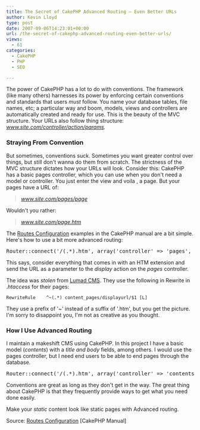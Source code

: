 ```yaml
---
title: The Secret of CakePHP Advanced Routing – Even Better URLs
author: Kevin Lloyd
type: post
date: 2007-09-06T14:23:01+00:00
url: /the-secret-of-cakephp-advanced-routing-even-better-urls/
views:
  - 61
categories:
  - CakePHP
  - PHP
  - SEO

---
```

The power of CakePHP has a lot to do with conventions. The framework (like many others) harnesses its power by enforcing certain conventions and standards that users _must_ follow. You name your database tables, file names, etc; a particular way and boom, models, views and controllers are automatically created and ready for use. This is the beauty of the MVC structure. Your URLs also follow thing structure: _www.site.com/controller/action/params._

### Straying From Convention

But sometimes, conventions suck. Sometimes you want greater control over things, but still don't wanna do them from scratch. The strictness of the MVC structure dictates how your URLs will look. Consider this: CakePHP has a basic pages controller, which you can use when you don't need a model or controller. You just enter the view and voila , a page. But your pages have a URL of:

> _www.site.com/pages/page_

Wouldn't you rather:

> _www.site.com/page.htm_

The [Routes Configuration][1] examples in the CakePHP manual are a bit simple. Here's how to use a bit more advanced routing:

<pre class="brush: php; title: ; notranslate" title="">Router::connect('/(.*).htm', array('controller' =&gt; 'pages', 'action' =&gt; 'display'));</pre>

This says, consider everything that comes in with an HTM extension and send the URL as a parameter to the _display_ action on the _pages_ controller.

The idea was _stolen_ from [Lumad CMS][2]. They use the following in Rewrite in ._htaccess_ for their pages:

`RewriteRule    ^~(.*) content_pages/displayurl/$1 [L]`

They use a prefix of '~' instead of a suffix of '.htm', but you get the picture. I'm sorry to disappoint you, I'm not as creative as you thought.<!--more-->

### How I Use Advanced Routing

I maintain a makeshift CMS using CakePHP. In this project I have a basic model (_contents_) with a _title and body_ fields, among others. I would use the pages controller, but I need end users to be able to end pages through the database.

<pre class="brush: php; title: ; notranslate" title="">Router::connect('/(.*).htm', array('controller' =&gt; 'contents', 'action' =&gt; 'view'));</pre>

Conventions are great as long as they don't get in the way. The great thing about CakePHP is that they frequently provide ways to get what you need done easily.

Make your _static_ content look like static pages with Advanced routing.

Source: [Routes Configuration][1] [CakePHP Manual]

 [1]: http://manual.cakephp.org/chapter/configuration
 [2]: http://cakeforge.org/projects/lumad-cms/